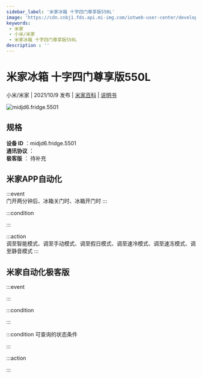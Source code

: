 ```yaml
---
sidebar_label: '米家冰箱 十字四门尊享版550L'
image: 'https://cdn.cnbj1.fds.api.mi-img.com/iotweb-user-center/developer_1679047902147ooCOYQGU.png?GalaxyAccessKeyId=AKVGLQWBOVIRQ3XLEW&Expires=9223372036854775807&Signature=I+MlVstjpFnyfKBNPV1LItObiCI='
keywords: 
 - 米家
 - 小米/米家
 - 米家冰箱 十字四门尊享版550L
description : ''
---
```

# 米家冰箱 十字四门尊享版550L

小米/米家 | 2021/10/9 发布 | [米家百科](https://home.mi.com/webapp/content/baike/product/index.html?model=midjd6.fridge.5501) | [说明书](https://home.mi.com/views/introduction.html?model=midjd6.fridge.5501&region=cn)

![midjd6.fridge.5501](https://cdn.cnbj1.fds.api.mi-img.com/iotweb-user-center/developer_1679047902147ooCOYQGU.png?GalaxyAccessKeyId=AKVGLQWBOVIRQ3XLEW&Expires=9223372036854775807&Signature=I+MlVstjpFnyfKBNPV1LItObiCI=)

## 规格  
> 
**设备 ID** ：midjd6.fridge.5501  
**通讯协议** ：  
**极客版**  ： 待补充 


## 米家APP自动化  

:::event  
门开两分钟后、冰箱关门时、冰箱开门时
:::

:::condition  

:::

:::action   
调至智能模式、调至手动模式、调至假日模式、调至速冷模式、调至速冻模式、调至静音模式
:::

## 米家自动化极客版  

:::event  

:::

:::condition  

:::

:::condition 可查询的状态条件  

:::

:::action  

:::

        
